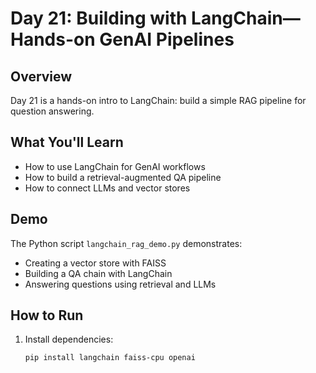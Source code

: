 # Day 21: Building with LangChain—Hands-on GenAI Pipelines

## Overview
Day 21 is a hands-on intro to LangChain: build a simple RAG pipeline for question answering.

## What You'll Learn
- How to use LangChain for GenAI workflows
- How to build a retrieval-augmented QA pipeline
- How to connect LLMs and vector stores

## Demo
The Python script `langchain_rag_demo.py` demonstrates:
- Creating a vector store with FAISS
- Building a QA chain with LangChain
- Answering questions using retrieval and LLMs

## How to Run
1. Install dependencies:
   ```bash
   pip install langchain faiss-cpu openai
